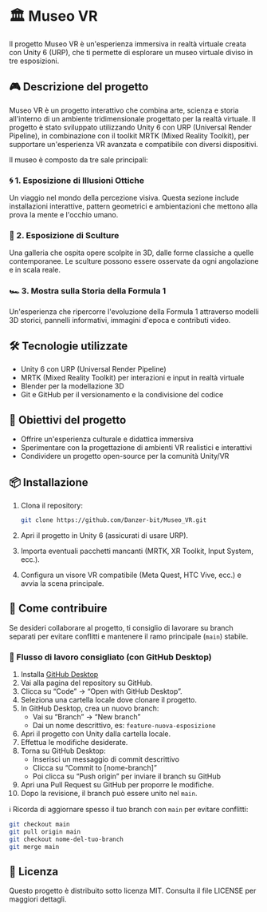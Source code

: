 # 🏛️ Museo VR

Il progetto Museo VR è un'esperienza immersiva in realtà virtuale creata con Unity 6 (URP), che ti permette di esplorare un museo virtuale diviso in tre esposizioni.

## 🎮 Descrizione del progetto

Museo VR è un progetto interattivo che combina arte, scienza e storia all'interno di un ambiente tridimensionale progettato per la realtà virtuale. Il progetto è stato sviluppato utilizzando Unity 6 con URP (Universal Render Pipeline), in combinazione con il toolkit MRTK (Mixed Reality Toolkit), per supportare un'esperienza VR avanzata e compatibile con diversi dispositivi.

Il museo è composto da tre sale principali:

### 🌀 1. Esposizione di Illusioni Ottiche
Un viaggio nel mondo della percezione visiva. Questa sezione include installazioni interattive, pattern geometrici e ambientazioni che mettono alla prova la mente e l'occhio umano.

### 🗿 2. Esposizione di Sculture
Una galleria che ospita opere scolpite in 3D, dalle forme classiche a quelle contemporanee. Le sculture possono essere osservate da ogni angolazione e in scala reale.

### 🏎️ 3. Mostra sulla Storia della Formula 1
Un'esperienza che ripercorre l'evoluzione della Formula 1 attraverso modelli 3D storici, pannelli informativi, immagini d'epoca e contributi video.

## 🛠️ Tecnologie utilizzate

- Unity 6 con URP (Universal Render Pipeline)
- MRTK (Mixed Reality Toolkit) per interazioni e input in realtà virtuale
- Blender per la modellazione 3D
- Git e GitHub per il versionamento e la condivisione del codice

## 🚀 Obiettivi del progetto

- Offrire un'esperienza culturale e didattica immersiva
- Sperimentare con la progettazione di ambienti VR realistici e interattivi
- Condividere un progetto open-source per la comunità Unity/VR

## 📦 Installazione

1. Clona il repository:
   ```bash
   git clone https://github.com/Danzer-bit/Museo_VR.git
   ```
2. Apri il progetto in Unity 6 (assicurati di usare URP).

3. Importa eventuali pacchetti mancanti (MRTK, XR Toolkit, Input System, ecc.).

4. Configura un visore VR compatibile (Meta Quest, HTC Vive, ecc.) e avvia la scena principale.

## 🤝 Come contribuire

Se desideri collaborare al progetto, ti consiglio di lavorare su branch separati per evitare conflitti e mantenere il ramo principale (`main`) stabile.

### 📌 Flusso di lavoro consigliato (con GitHub Desktop)

1. Installa [GitHub Desktop](https://desktop.github.com/)
2. Vai alla pagina del repository su GitHub.
3. Clicca su “Code” → “Open with GitHub Desktop”.
4. Seleziona una cartella locale dove clonare il progetto.
5. In GitHub Desktop, crea un nuovo branch:
   - Vai su “Branch” → “New branch”
   - Dai un nome descrittivo, es: `feature-nuova-esposizione`
6. Apri il progetto con Unity dalla cartella locale.
7. Effettua le modifiche desiderate.
8. Torna su GitHub Desktop:
   - Inserisci un messaggio di commit descrittivo
   - Clicca su “Commit to [nome-branch]”
   - Poi clicca su “Push origin” per inviare il branch su GitHub
9. Apri una Pull Request su GitHub per proporre le modifiche.
10. Dopo la revisione, il branch può essere unito nel `main`.

ℹ️ Ricorda di aggiornare spesso il tuo branch con `main` per evitare conflitti:
```bash
git checkout main
git pull origin main
git checkout nome-del-tuo-branch
git merge main
```

## 📄 Licenza
Questo progetto è distribuito sotto licenza MIT. Consulta il file LICENSE per maggiori dettagli.
